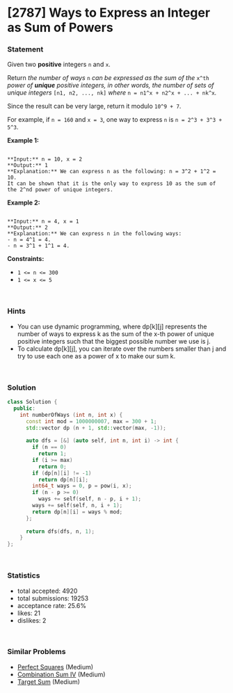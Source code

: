 # [2787] Ways to Express an Integer as Sum of Powers



### Statement

Given two **positive** integers `n` and `x`.

Return *the number of ways* `n` *can be expressed as the sum of the* `x^th` *power of **unique** positive integers, in other words, the number of sets of unique integers* `[n1, n2, ..., nk]` *where* `n = n1^x + n2^x + ... + nk^x`*.*

Since the result can be very large, return it modulo `10^9 + 7`.

For example, if `n = 160` and `x = 3`, one way to express `n` is `n = 2^3 + 3^3 + 5^3`.


**Example 1:**

```

**Input:** n = 10, x = 2
**Output:** 1
**Explanation:** We can express n as the following: n = 3^2 + 1^2 = 10.
It can be shown that it is the only way to express 10 as the sum of the 2^nd power of unique integers.

```

**Example 2:**

```

**Input:** n = 4, x = 1
**Output:** 2
**Explanation:** We can express n in the following ways:
- n = 4^1 = 4.
- n = 3^1 + 1^1 = 4.

```

**Constraints:**
* `1 <= n <= 300`
* `1 <= x <= 5`


<br />

### Hints

- You can use dynamic programming, where dp[k][j] represents the number of ways to express k as the sum of the x-th power of unique positive integers such that the biggest possible number we use is j.
- To calculate dp[k][j], you can iterate over the numbers smaller than j and try to use each one as a power of x to make our sum k.

<br />

### Solution

```cpp
class Solution {
  public:
    int numberOfWays (int n, int x) {
      const int mod = 1000000007, max = 300 + 1;
      std::vector dp (n + 1, std::vector(max, -1));
      
      auto dfs = [&] (auto self, int n, int i) -> int {
        if (n == 0)
          return 1;
        if (i >= max)
          return 0;
        if (dp[n][i] != -1)
          return dp[n][i];
        int64_t ways = 0, p = pow(i, x);
        if (n - p >= 0)
          ways += self(self, n - p, i + 1);
        ways += self(self, n, i + 1);
        return dp[n][i] = ways % mod;
      };
      
      return dfs(dfs, n, 1);
    }
};
```

<br />

### Statistics

- total accepted: 4920
- total submissions: 19253
- acceptance rate: 25.6%
- likes: 21
- dislikes: 2

<br />

### Similar Problems

- [Perfect Squares](https://leetcode.com/problems/perfect-squares) (Medium)
- [Combination Sum IV](https://leetcode.com/problems/combination-sum-iv) (Medium)
- [Target Sum](https://leetcode.com/problems/target-sum) (Medium)
